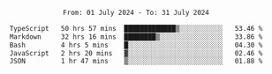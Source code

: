 <div align="center">
<p style="text-align: center;">
<!--START_SECTION:waka-->

```txt
From: 01 July 2024 - To: 31 July 2024

TypeScript   50 hrs 57 mins  █████████████▒░░░░░░░░░░░   53.46 %
Markdown     32 hrs 16 mins  ████████▒░░░░░░░░░░░░░░░░   33.86 %
Bash         4 hrs 5 mins    █░░░░░░░░░░░░░░░░░░░░░░░░   04.30 %
JavaScript   2 hrs 20 mins   ▓░░░░░░░░░░░░░░░░░░░░░░░░   02.46 %
JSON         1 hr 47 mins    ▒░░░░░░░░░░░░░░░░░░░░░░░░   01.88 %
```

<!--END_SECTION:waka-->
</p>
</div>
